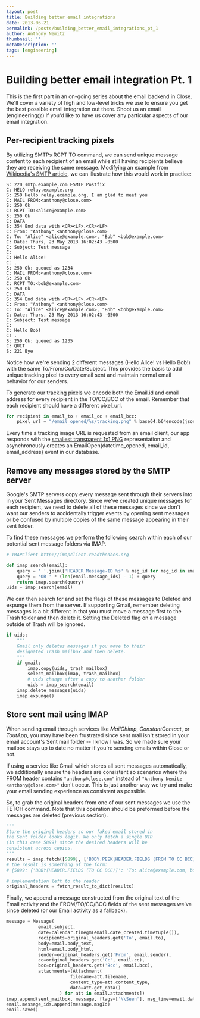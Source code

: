 ```yaml
---
layout: post
title: Building better email integrations
date: 2013-06-21
permalink: /posts/building_better_email_integrations_pt_1
author: Anthony Nemitz
thumbnail: ''
metaDescription: ''
tags: [engineering]
---
```


# Building better email integration Pt. 1

This is the first part in an on-going series about the email backend in Close. We'll cover a variety of high and low-level tricks we use to ensure you get the best possible email integration out there. Shoot us an email (engineering@) if you'd like to have us cover any particular aspects of our email integration.

## Per-recipient tracking pixels

By utilizing SMTPs RCPT TO command, we can send unique message content to each recipient of an email while still having recipients believe they are receiving the same message. Modifying an example from [Wikipedia's SMTP article](http://en.wikipedia.org/wiki/Simple_Mail_Transfer_Protocol#SMTP_transport_example), we can illustrate how this would work in practice:

```text
S: 220 smtp.example.com ESMTP Postfix
C: HELO relay.example.org
S: 250 Hello relay.example.org, I am glad to meet you
C: MAIL FROM:<anthony@close.com>
S: 250 Ok
C: RCPT TO:<alice@example.com>
S: 250 Ok
C: DATA
S: 354 End data with <CR><LF>.<CR><LF>
C: From: "Anthony" <anthony@close.com>
C: To: "Alice" <alice@example.com>, "Bob" <bob@example.com>
C: Date: Thurs, 23 May 2013 16:02:43 -0500
C: Subject: Test message
C:
C: Hello Alice!
C: .
S: 250 Ok: queued as 1234
C: MAIL FROM:<anthony@close.com>
S: 250 Ok
C: RCPT TO:<bob@example.com>
S: 250 Ok
C: DATA
S: 354 End data with <CR><LF>.<CR><LF>
C: From: "Anthony" <anthony@close.com>
C: To: "Alice" <alice@example.com>, "Bob" <bob@example.com>
C: Date: Thurs, 23 May 2013 16:02:43 -0500
C: Subject: Test message
C:
C: Hello Bob!
C: .
S: 250 Ok: queued as 1235
C: QUIT
S: 221 Bye
```

Notice how we're sending 2 different messages (Hello Alice! vs Hello Bob!) with the same To/From/Cc/Date/Subject. This provides the basis to add unique tracking pixel to every email sent and maintain normal email behavior for our senders.

To generate our tracking pixels we encode both the Email.id and email address for every recipient in the TO/CC/BCC of the email. Remember that each recipient should have a different pixel_url.

```python
for recipient in email_to + email_cc + email_bcc:
    pixel_url = "/email_opened/%s/tracking.png" % base64.b64encode(json.dumps({'email_id': 'emai_123ABC', 'email_address': recipient'}))
```

Every time a tracking image URL is requested from an email client, our app responds with the [smallest transparent 1x1 PNG](http://garethrees.org/2007/11/14/pngcrush/) representation and asynchronously creates an EmailOpen(datetime_opened, email_id, email_address) event in our database.

## Remove any messages stored by the SMTP server

Google's SMTP servers copy every message sent through their servers into in your Sent Messages directory. Since we've created unique messages for each recipient, we need to delete all of these messages since we don't want our senders to accidentally trigger events by opening sent messages or be confused by multiple copies of the same message appearing in their sent folder.

To find these messages we perform the following search within each of our potential sent message folders via IMAP.

```python
# IMAPClient http://imapclient.readthedocs.org

def imap_search(email):
    query = ' '.join(['HEADER Message-ID %s' % msg_id for msg_id in email.message_ids])
    query = 'OR ' * (len(email.message_ids) - 1) + query
    return imap.search(query)
uids = imap_search(email)
```

We can then search for and set the flags of these messages to Deleted and expunge them from the server. If supporting Gmail, remember deleting messages is a bit different in that you must move a message first to the Trash folder and then delete it. Setting the Deleted flag on a message outside of Trash will be ignored.

```python
if uids:
    """
    Gmail only deletes messages if you move to their
    designated Trash mailbox and then delete.
    """
    if gmail:
        imap.copy(uids, trash_mailbox)
        select_mailbox(imap, trash_mailbox)
        # uids change after a copy to another folder
        uids = imap_search(email)
    imap.delete_messages(uids)
    imap.expunge()

```

## Store sent mail using IMAP

When sending email through services like _MailChimp_, _ConstantContact_, or _ToutApp_, you may have been frustrated since sent mail isn't stored in your email account's Sent mail folder -- I know I was. So we made sure your mailbox stays up to date no matter if you're sending emails within Close or not.

If using a service like Gmail which stores all sent messages automatically, we additionally ensure the headers are consistent so scenarios where the FROM header contains `"anthony@close.com"` instead of `"Anthony Nemitz <anthony@close.com>"` don't occur. This is just another way we try and make your email sending experience as consistent as possible.

So, to grab the original headers from one of our sent messages we use the FETCH command. Note that this operation should be preformed before the messages are deleted (previous section).

```python
"""
Store the original headers so our faked email stored in
the Sent folder looks legit. We only fetch a single UID
(in this case 5899) since the desired headers will be
consistent across copies.
"""
results = imap.fetch([5899], ['BODY.PEEK[HEADER.FIELDS (FROM TO CC BCC)]'])
# the result is something of the form:
# {5899: {'BODY[HEADER.FIELDS (TO CC BCC)]': 'To: alice@example.com, bob@example.com\r\nFrom: Anthony Nemitz <anthony@close.com>\r\n\r\n'}}

# implementation left to the reader
original_headers = fetch_result_to_dict(results)
```

Finally, we append a message constructed from the original text of the Email activity and the FROM/TO/CC/BCC fields of the sent messages we've since deleted (or our Email activity as a fallback).

```python
message = Message(
            email.subject,
            date=calendar.timegm(email.date_created.timetuple()),
            recipients=original_headers.get('To', email.to),
            body=email.body_text,
            html=email.body_html,
            sender=original_headers.get('From', email.sender),
            cc=original_headers.get('Cc', email.cc),
            bcc=original_headers.get('Bcc', email.bcc),
            attachments=[Attachment(
                        filename=att.filename,
                        content_type=att.content_type,
                        data=att.get_data()
                    ) for att in email.attachments])
imap.append(sent_mailbox, message, flags=['\\Seen'], msg_time=email.date_created)
email.message_ids.append(message.msgId)
email.save()
```
